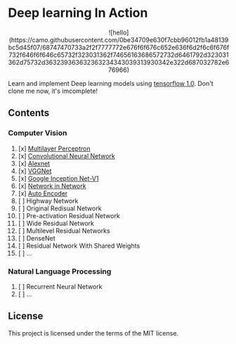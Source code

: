 # Deep learning In Action
<center>
![hello](https://camo.githubusercontent.com/0be34709e630f7cbb96012fb1a48139bc5d45f07/68747470733a2f2f7777772e676f6f676c652e636f6d2f6c6f676f732f646f6f646c65732f323031362f74656163686572732d6461792d323031362d75732d363239363632363234343039313930342e322d687032782e676966)
</center>

Learn and implement Deep learning models using [tensorflow 1.0](https://github.com/tensorflow/tensorflow). Don't clone me now, it's imcomplete!
## Contents
### Computer Vision
1. [x] [Multilayer Perceptron](https://github.com/SunnyMarkLiu/deeplearning_in_action/tree/master/Multi-layer%20perceptron)
2. [x] [Convolutional Neural Network](https://github.com/SunnyMarkLiu/deeplearning_in_action/tree/master/Basic%20CNN)
3. [x] [Alexnet](https://github.com/SunnyMarkLiu/deeplearning_in_action/tree/master/Alexnet)
4. [x] [VGGNet](https://github.com/SunnyMarkLiu/deeplearning_in_action/tree/master/VGGNet)
5. [x] [Google Inception Net-V1](https://github.com/SunnyMarkLiu/deeplearning_in_action/tree/master/Google%20Inception)
6. [x] [Network in Network](https://github.com/SunnyMarkLiu/Deep_Learning_In_Action/tree/master/Network%20in%20Network)
7. [x] [Auto Encoder](https://github.com/SunnyMarkLiu/Deep_Learning_In_Action/tree/master/Auto%20Encoder)
8. [ ] Highway Network
9. [ ] Original Redisual Network
10. [ ] Pre-activation Residual Network
11. [ ] Wide Residual Network
12. [ ] Multilevel Residual Networks
13. [ ] DenseNet
14. [ ] Residual Network With Shared Weights
15. [ ] ...

### Natural Language Processing
1. [ ] Recurrent Neural Network
2. [ ] ...

## License
This project is licensed under the terms of the MIT license.
